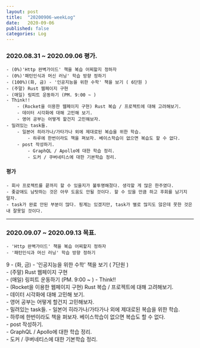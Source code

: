 ```yaml
---
layout: post
title:  "20200906-weekLog"
date:   2020-09-06
published: false
categories: Log
---
```

### 2020.08.31 ~ 2020.09.06 평가.
    - (0%)'Http 완벽가이드' 책을 복습 어찌할지 정하자   
    - (0%)'패턴인식과 머신 러닝' 학습 방향 정하기  
    - (100%)(화, 금) - '인공지능을 위한 수학' 책을 보기 ( 6단원 )  
    - (주말) Rust 웹페이지 구현  
    - (매일) 링피트 운동하기 (PM. 9:00 ~ )
    - Think!!  
        - (Rocket을 이용한 웹페이지 구현) Rust 복습 / 프로젝트에 대해 고려해보기.  
        - 데이터 시각화에 대해 고민해 보기.  
        - 영어 공부는 어떻게 할건지 고민해보자.  
    - 밀려있는 task들.
        - 일본어 히라가나/가타가나 외에 제대로된 복습을 위한 학습.  
            - 하루에 한번이라도 책을 펴보자. 베이스학습이 없으면 복습도 할 수 없다.  
        - post 작성하기.  
            - GraphQL / Apollo에 대한 학습 정리.  
            - 도커 / 쿠버네티스에 대한 기본학습 정리.  


#### 평가
    - 회사 프로젝트를 끝까지 할 수 있을지가 불투명해졌다. 생각할 게 많은 한주였다.  
    - 좆같애도 남탓하는 것은 아무 도움도 안될 것이다. 할 수 있을 만큼 하고 후회를 남기지 말자.  
    - task가 완료 안된 부분이 많다. 핑계는 있겠지만, task가 별로 많지도 않은데 못한 것은 내 잘못일 것이다.  
---

### 2020.09.07 ~ 2020.09.13 목표.
    - 'Http 완벽가이드' 책을 복습 어찌할지 정하자   
    - '패턴인식과 머신 러닝' 학습 방향 정하기  
9    - (화, 금) - '인공지능을 위한 수학' 책을 보기 ( 7단원 )  
    - (주말) Rust 웹페이지 구현  
    - (매일) 링피트 운동하기 (PM. 9:00 ~ )
    - Think!!  
        - (Rocket을 이용한 웹페이지 구현) Rust 복습 / 프로젝트에 대해 고려해보기.  
        - 데이터 시각화에 대해 고민해 보기.  
        - 영어 공부는 어떻게 할건지 고민해보자.  
    - 밀려있는 task들.
        - 일본어 히라가나/가타가나 외에 제대로된 복습을 위한 학습.  
            - 하루에 한번이라도 책을 펴보자. 베이스학습이 없으면 복습도 할 수 없다.  
        - post 작성하기.  
            - GraphQL / Apollo에 대한 학습 정리.  
            - 도커 / 쿠버네티스에 대한 기본학습 정리.  